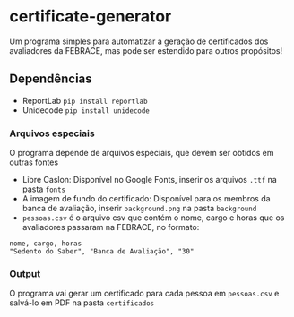 # certificate-generator
Um programa simples para automatizar a geração de certificados dos avaliadores da FEBRACE, mas pode ser estendido para outros propósitos!


## Dependências
- ReportLab `pip install reportlab`
- Unidecode `pip install unidecode`

### Arquivos especiais
O programa depende de arquivos especiais, que devem ser obtidos em outras fontes
- Libre Caslon: Disponível no Google Fonts, inserir os arquivos `.ttf` na pasta `fonts` 
- A imagem de fundo do certificado: Disponível para os membros da banca de avaliação, inserir `background.png` na pasta `background`
- `pessoas.csv` é o arquivo csv que contém o nome, cargo e horas que os avaliadores passaram na FEBRACE, no formato:

```
nome, cargo, horas
"Sedento do Saber", "Banca de Avaliação", "30"
```

### Output
O programa vai gerar um certificado para cada pessoa em `pessoas.csv` e salvá-lo em PDF na pasta `certificados`
